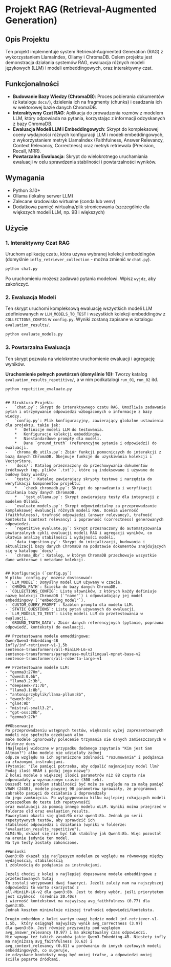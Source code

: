 # Projekt RAG (Retrieval-Augmented Generation)

## Opis Projektu
Ten projekt implementuje system Retrieval-Augmented Generation (RAG) z wykorzystaniem LlamaIndex, Ollamy i ChromaDB. Celem projektu jest demonstracja działania systemów RAG, ewaluacja różnych modeli językowych (LLM) i modeli embeddingowych, oraz interaktywny czat.

## Funkcjonalności
- **Budowanie Bazy Wiedzy (ChromaDB)**: Proces pobierania dokumentów (z katalogu `docs/`), dzielenia ich na fragmenty (chunks) i osadzania ich w wektorowej bazie danych ChromaDB.
- **Interaktywny Czat RAG**: Aplikacja do prowadzenia rozmów z modelem LLM, który odpowiada na pytania, korzystając z informacji odzyskanych z bazy ChromaDB.
- **Ewaluacja Modeli LLM i Embeddingowych**: Skrypt do kompleksowej oceny wydajności różnych konfiguracji LLM i modeli embeddingowych, z wykorzystaniem metryk LlamaIndex (Faithfulness, Answer Relevancy, Context Relevancy, Correctness) oraz metryk retriewala (Precision, Recall, MRR).
- **Powtarzalna Ewaluacja**: Skrypt do wielokrotnego uruchamiania ewaluacji w celu sprawdzenia stabilności i powtarzalności wyników.

## Wymagania
- Python 3.10+
- Ollama (lokalny serwer LLM)
- Zalecane środowisko wirtualne (conda lub venv)
- Dodatkowa pamięć wirtualna/plik stronicowania (szczególnie dla większych modeli LLM, np. 9B i większych)

## Użycie

### 1. Interaktywny Czat RAG
Uruchom aplikację czatu, która używa wybranej kolekcji embeddingów (domyślnie `infly_retriever_collection` - można zmienić w `chat.py`).
```bash
python chat.py
```
Po uruchomieniu możesz zadawać pytania modelowi. Wpisz `wyjdz`, aby zakończyć.

### 2. Ewaluacja Modeli
Ten skrypt uruchomi kompleksową ewaluację wszystkich modeli LLM zdefiniowanych w `LLM_MODELS_TO_TEST` i wszystkich kolekcji embeddingów z `COLLECTIONS_CONFIG` w `config.py`.
Wyniki zostaną zapisane w katalogu `evaluation_results/`.
```bash
python evaluate_models.py
```

### 3. Powtarzalna Ewaluacja
Ten skrypt pozwala na wielokrotne uruchomienie ewaluacji i agregację wyników.

**Uruchomienie pełnych powtórzeń (domyślnie 10):**
Tworzy katalog `evaluation_results_repetitive/`, a w nim podkatalogi `run_01`, `run_02` itd.
```bash
python repetitive_evaluate.py
```
```

## Struktura Projektu
-   `chat.py`: Skrypt do interaktywnego czatu RAG. Umożliwia zadawanie pytań i otrzymywanie odpowiedzi wzbogaconych o informacje z bazy wiedzy.
-   `config.py`: Plik konfiguracyjny, zawierający globalne ustawienia dla projektu, takie jak:
    *   Definicje modeli LLM do testowania.
    *   Konfiguracje kolekcji embeddingów.
    *   Niestandardowe prompty dla modeli.
    *   Dane `ground_truth` (referencyjne pytania i odpowiedzi) do ewaluacji.
-   `chroma_db_utils.py`: Zbiór funkcji pomocniczych do interakcji z bazą danych ChromaDB. Obejmuje funkcje do uzyskiwania kolekcji i VectorStore.
-   `docs/`: Katalog przeznaczony do przechowywania dokumentów źródłowych (np. plików `.txt`), które są indeksowane i używane do budowy bazy wiedzy.
-   `tests/`: Katalog zawierający skrypty testowe i narzędzia do weryfikacji komponentów projektu:
    *   `check_chromadb.py`: Skrypt do sprawdzania i weryfikacji działania bazy danych ChromaDB.
    *   `test_ollama.py`: Skrypt zawierający testy dla integracji z modelem Ollama.
-   `evaluate_models.py`: Skrypt odpowiedzialny za przeprowadzanie kompleksowej ewaluacji różnych modeli RAG. Ocenia wierność (faithfulness), trafność odpowiedzi (answer relevancy), trafność kontekstu (context relevancy) i poprawność (correctness) generowanych odpowiedzi.
-   `repetitive_evaluate.py`: Skrypt przeznaczony do automatyzowania powtarzalnych cykli ewaluacji modeli RAG i agregacji wyników, co ułatwia analizę stabilności i wydajności modeli.
-   `data_ingestion.py`: Skrypt do inicjalizacji, budowania i aktualizacji bazy danych ChromaDB na podstawie dokumentów znajdujących się w katalogu `docs/`.
-   `chroma_db/`: Katalog, w którym ChromaDB przechowuje wszystkie dane wektorowe i metadane kolekcji.


## Konfiguracja (`config.py`)
W pliku `config.py` możesz dostosować:
- `LLM_MODEL`: Domyślny model LLM używany w czacie.
- `CHROMA_PATH`: Ścieżka do bazy danych ChromaDB.
- `COLLECTIONS_CONFIG`: Listę słowników, z których każdy definiuje nazwę kolekcji ChromaDB (`"name"`) i odpowiadający jej model embeddingowy (`"embedding_model"`).
- `CUSTOM_QUERY_PROMPT`: Szablon promptu dla modelu LLM.
- `STATIC_QUESTIONS`: Listę pytań używanych do ewaluacji.
- `LLM_MODELS_TO_TEST`: Listę modeli LLM do przetestowania w ewaluacji.
- `GROUND_TRUTH_DATA`: Zbiór danych referencyjnych (pytanie, poprawna odpowiedź, konteksty) do ewaluacji.

## Przetestowane modele emmeddingowe:
Qwen/Qwen3-Embedding-4B
infly/inf-retriever-v1-1.5b
sentence-transformers/all-MiniLM-L6-v2
sentence-transformers/paraphrase-multilingual-mpnet-base-v2
sentence-transformers/all-roberta-large-v1

## Przetestowane modele LLM:
- "gemma3:270m",
- "qwen3:0.6b",
- "llama3.2:3b",
- "deepseek-r1:7b",
- "llama3.1:8b",
- "antoniprzybylik/llama-pllum:8b",
- "qwen3:8b",
- "glm4:9b"
- "mistral-small3.2",
- "gpt-oss:20b",
- "gemma3:27b"

##Obserwacje
Po przeprowadzeniu wstępnych testów, większośc wyżej zaprezentowanych modeli nie spełniło oczekiwań albo 
małe modele ignorowały polecenie trzymania sie danych zamieszczonych w folderze docs 
(Najlepiej widoczne w przypadku dodanego zapytania "Kim jest Sam Altman?") albo modele nie udzielały żadnej 
odp.ze względu na ich ograniczone zdolności "rozumowania" i podążania za złożonymi instrukcjami.
(Pytanie: "Ile pamięci potrzeba, aby odpalić najmniejszy model llm? Podaj ilość VRAM i podaj jego nazwę") 
Z kolei modele o większej ilości parametrów niż 8B często nie odpowiadały w wyznaczonym czasie (300 sek). 
Doszedł też problem stabilności być może ze względu na za małą pamięć
VRAM (24GB), modele powyzej 9B parametrów sprawiały, że programowi zabrakło pamięci do działania i doprowadzały
do jego zamknięcia. Po wytypypowaniu kilku najlepiej rokujących modeli przeszedłem do testu ich repetywnośći
oraz ewalauacji za pomocą innego modelu oLLM. Wyniki można przejrzeć w folderze old oraz evaluation_results.
Faworytami okazli się glm4:9b oraz qwen3:8b. Jednak po serii repetytywnych testów, aby sprawdzić ich
stabilność odpowiedzi i działania (wyniki w folderze: "evaluation_results_repetitive"). 
GLM4:9b, okazał się nie być tak stabilny jak Qwen3:8b. Więc pozostał na arenie jedynie ten model. 
Na tym testy zostały zakończone. 

##Wnioski
Qwen3:8b okazał się najlpesyzm modelem ze względu na równowagę między wydajnością, stabilnością 
i zdolnością do podążania za instrukcjami. 

Jeżeli chodzi z kolei o najlepiej dopasowane modele embeddingowe z przetestowanych tutaj 
To zostali wytypowani dwaj faworyci. Jeżeli zależy nam na najszybszej odpowiedzi to warto skorzystać z
all-MiniLM-L6-v2 dla qwen3:8b. Jest to dobry wybór, jeśli priorytetem jest szybkość  (średnio 20.40s)
i wierność kontekstowi ma najwyższą avg_faithfulness (0.77) dla qwen3:8b.
Jednak kosztem minimalnie niższej trafności odpowiedzi/kontekstu.
 
Drugim embeddem z kolei wartym uwagi będzie model inf-retriever-v1-1.5b,  który osiągnął najwyższy wynik avg_correctness (3.97) 
dla qwen3:8b. Jest również przyzwoity pod względem avg_answer_relevancy (0.97) i ma akceptowalny czas odpowiedzi.
Nie wymaga też takich zasobów jakie Qwen3-Embedding-4B. Niestety infly ma najniższą avg_faithfulness (0.63) i 
avg_context_relevancy (0.81) w porównaniu do innych czołowych modeli embeddingowych, co sugeruje, 
że odzyskane konteksty mogą być mniej trafne, a odpowiedzi mniej ściśle poparte źródłami.